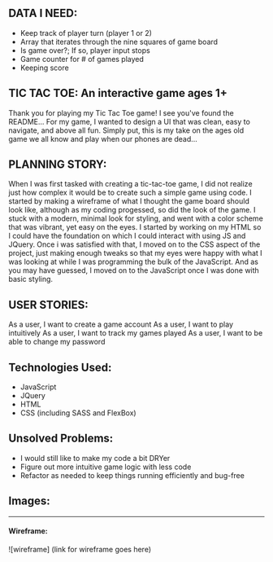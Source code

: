  ## DATA I NEED:
- Keep track of player turn (player 1 or 2)
- Array that iterates through the nine squares of game board
- Is game over?; If so, player input stops 
- Game counter for # of games played
- Keeping score

## TIC TAC TOE: An interactive game ages 1+

Thank you for playing my Tic Tac Toe game! I see you've found the README... 
For my game, I wanted to design a UI that was clean, easy to navigate, and above all fun. Simply put, this is 
my take on the ages old game we all know and play when our phones are dead...

## PLANNING STORY: 

When I was first tasked with creating a tic-tac-toe game, I did not realize just how complex it would be to create such a simple game using code. I started by making a wireframe of what I thought the game board should look like, although as my coding progessed, so did the look of the game. I stuck with a modern, minimal look for styling, and went with a color scheme that was vibrant, yet easy on the eyes. I started by working on my HTML so I could have the foundation on which I could interact with using JS and JQuery. Once i was satisfied with that, I moved on to the CSS aspect of the project, just making enough tweaks so that my eyes were happy with what I was looking at while I was programming the bulk of the JavaScript. And as you may have guessed, I moved on to the JavaScript once I was done with basic styling. 

## USER STORIES:

As a user, I want to create a game account
As a user, I want to play intuitively 
As a user, I want to track my games played
As a user, I want to be able to change my password

## Technologies Used: 
- JavaScript
- JQuery
- HTML
- CSS (including SASS and FlexBox)

## Unsolved Problems:

- I would still like to make my code a bit DRYer
- Figure out more intuitive game logic with less code
- Refactor as needed to keep things running efficiently and bug-free

## Images: 



---

#### Wireframe:
![wireframe] (link for wireframe goes here)
